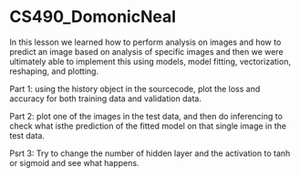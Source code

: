 # CS490_DomonicNeal

In this lesson we learned how to perform analysis on images and how to predict an image based on analysis of specific images and 
then we were ultimately able to implement this using models, model fitting, vectorization, reshaping, and plotting.

Part 1: using the history object in the sourcecode, plot the loss and accuracy for both training data and validation data.

Part 2: plot one of the images in the test data, and then do inferencing to check what isthe prediction of the fitted model on 
that single image in the test data.

Psrt 3:  Try to change the number of hidden layer and the activation to tanh or sigmoid and see what happens.
